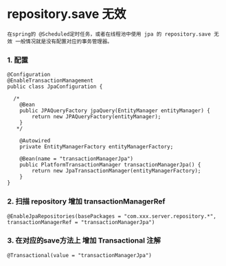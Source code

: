 # repository.save 无效

	在spring的 @Scheduled定时任务，或者在线程池中使用 jpa 的 repository.save 无效 一般情况就是没有配置对应的事务管理器。
	
	
### 1.  配置

	@Configuration
	@EnableTransactionManagement
	public class JpaConfiguration {
	
	  /*
	    @Bean
	    public JPAQueryFactory jpaQuery(EntityManager entityManager) {
	        return new JPAQueryFactory(entityManager);
	    }
	   */
	    
	    @Autowired
	    private EntityManagerFactory entityManagerFactory;
	
	    @Bean(name = "transactionManagerJpa")
	    public PlatformTransactionManager transactionManagerJpa() {
	        return new JpaTransactionManager(entityManagerFactory);
	    }
	}

### 2. 扫描 repository 增加 transactionManagerRef

	@EnableJpaRepositories(basePackages = "com.xxx.server.repository.*", transactionManagerRef = "transactionManagerJpa")
	
### 3. 在对应的save方法上 增加 Transactional 注解

	@Transactional(value = "transactionManagerJpa")